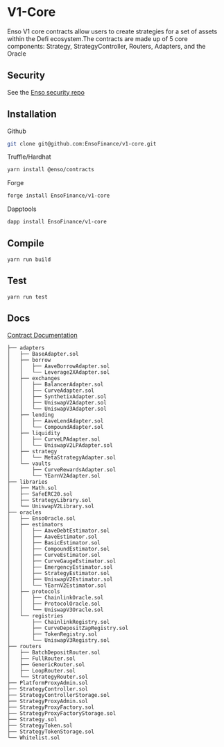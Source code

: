 # V1-Core


Enso V1 core contracts allow users to create strategies for a set of assets within the Defi ecosystem.The contracts are made up of 5 core components:  Strategy, StrategyController, Routers, Adapters, and the Oracle

## Security

See the [Enso security repo](https://github.com/EnsoFinance/enso-security)

## Installation
Github
```bash
git clone git@github.com:EnsoFinance/v1-core.git  
```

Truffle/Hardhat
```bash
yarn install @enso/contracts
```

Forge
```bash
forge install EnsoFinance/v1-core
```

Dapptools
```bash
dapp install EnsoFinance/v1-core
```

## Compile
```
yarn run build
```

## Test
```
yarn run test
```

## Docs

[Contract Documentation](https://github.com/EnsoFinance/enso-docs)

```
├── adapters
│   ├── BaseAdapter.sol
│   ├── borrow
│   │   ├── AaveBorrowAdapter.sol
│   │   └── Leverage2XAdapter.sol
│   ├── exchanges
│   │   ├── BalancerAdapter.sol
│   │   ├── CurveAdapter.sol
│   │   ├── SynthetixAdapter.sol
│   │   ├── UniswapV2Adapter.sol
│   │   └── UniswapV3Adapter.sol
│   ├── lending
│   │   ├── AaveLendAdapter.sol
│   │   └── CompoundAdapter.sol
│   ├── liquidity
│   │   ├── CurveLPAdapter.sol
│   │   └── UniswapV2LPAdapter.sol
│   ├── strategy
│   │   └── MetaStrategyAdapter.sol
│   └── vaults
│       ├── CurveRewardsAdapter.sol
│       └── YEarnV2Adapter.sol
├── libraries
│   ├── Math.sol
│   ├── SafeERC20.sol
│   ├── StrategyLibrary.sol
│   └── UniswapV2Library.sol
├── oracles
│   ├── EnsoOracle.sol
│   ├── estimators
│   │   ├── AaveDebtEstimator.sol
│   │   ├── AaveEstimator.sol
│   │   ├── BasicEstimator.sol
│   │   ├── CompoundEstimator.sol
│   │   ├── CurveEstimator.sol
│   │   ├── CurveGaugeEstimator.sol
│   │   ├── EmergencyEstimator.sol
│   │   ├── StrategyEstimator.sol
│   │   ├── UniswapV2Estimator.sol
│   │   └── YEarnV2Estimator.sol
│   ├── protocols
│   │   ├── ChainlinkOracle.sol
│   │   ├── ProtocolOracle.sol
│   │   └── UniswapV3Oracle.sol
│   └── registries
│       ├── ChainlinkRegistry.sol
│       ├── CurveDepositZapRegistry.sol
│       ├── TokenRegistry.sol
│       └── UniswapV3Registry.sol
├── routers
│   ├── BatchDepositRouter.sol
│   ├── FullRouter.sol
│   ├── GenericRouter.sol
│   ├── LoopRouter.sol
│   └── StrategyRouter.sol
├── PlatformProxyAdmin.sol
├── StrategyController.sol
├── StrategyControllerStorage.sol
├── StrategyProxyAdmin.sol
├── StrategyProxyFactory.sol
├── StrategyProxyFactoryStorage.sol
├── Strategy.sol
├── StrategyToken.sol
├── StrategyTokenStorage.sol
└── Whitelist.sol
```


